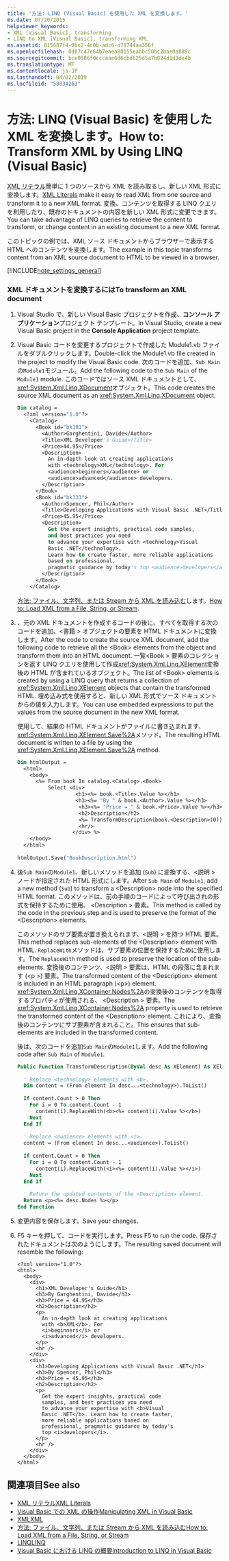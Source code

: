 ```yaml
---
title: '方法: LINQ (Visual Basic) を使用した XML を変換します。'
ms.date: 07/20/2015
helpviewer_keywords:
- XML [Visual Basic], transforming
- LINQ to XML [Visual Basic], transforming XML
ms.assetid: 815687f4-0bc2-4c0b-adc6-d78744aa356f
ms.openlocfilehash: 0d07c47e64b7eaea80155eabbc50bc2bae0a889c
ms.sourcegitcommit: bce0586f0cccaae6d6cbd625d5a7b824d1d3de4b
ms.translationtype: MT
ms.contentlocale: ja-JP
ms.lasthandoff: 04/02/2019
ms.locfileid: "58834263"
---
```

# <a name="how-to-transform-xml-by-using-linq-visual-basic"></a><span data-ttu-id="f3ea0-102">方法: LINQ (Visual Basic) を使用した XML を変換します。</span><span class="sxs-lookup"><span data-stu-id="f3ea0-102">How to: Transform XML by Using LINQ (Visual Basic)</span></span>
<span data-ttu-id="f3ea0-103">[XML リテラル](../../../../visual-basic/language-reference/xml-literals/index.md)簡単に 1 つのソースから XML を読み取るし、新しい XML 形式に変換します。</span><span class="sxs-lookup"><span data-stu-id="f3ea0-103">[XML Literals](../../../../visual-basic/language-reference/xml-literals/index.md) make it easy to read XML from one source and transform it to a new XML format.</span></span> <span data-ttu-id="f3ea0-104">変換、コンテンツを取得する LINQ クエリを利用したり、既存のドキュメントの内容を新しい XML 形式に変更できます。</span><span class="sxs-lookup"><span data-stu-id="f3ea0-104">You can take advantage of LINQ queries to retrieve the content to transform, or change content in an existing document to a new XML format.</span></span>  
  
 <span data-ttu-id="f3ea0-105">このトピックの例では、XML ソース ドキュメントからブラウザーで表示する HTML へのコンテンツを変換します。</span><span class="sxs-lookup"><span data-stu-id="f3ea0-105">The example in this topic transforms content from an XML source document to HTML to be viewed in a browser.</span></span>  
  
[!INCLUDE[note_settings_general](~/includes/note-settings-general-md.md)]  
  
### <a name="to-transform-an-xml-document"></a><span data-ttu-id="f3ea0-106">XML ドキュメントを変換するには</span><span class="sxs-lookup"><span data-stu-id="f3ea0-106">To transform an XML document</span></span>  
  
1.  <span data-ttu-id="f3ea0-107">Visual Studio で、新しい Visual Basic プロジェクトを作成、**コンソール アプリケーション**プロジェクト テンプレート。</span><span class="sxs-lookup"><span data-stu-id="f3ea0-107">In Visual Studio, create a new Visual Basic project in the **Console Application** project template.</span></span>  
  
2.  <span data-ttu-id="f3ea0-108">Visual Basic コードを変更するプロジェクトで作成した Module1.vb ファイルをダブルクリックします。</span><span class="sxs-lookup"><span data-stu-id="f3ea0-108">Double-click the Module1.vb file created in the project to modify the Visual Basic code.</span></span> <span data-ttu-id="f3ea0-109">次のコードを追加、`Sub Main`の`Module1`モジュール。</span><span class="sxs-lookup"><span data-stu-id="f3ea0-109">Add the following code to the `Sub Main` of the `Module1` module.</span></span> <span data-ttu-id="f3ea0-110">このコードではソース XML ドキュメントとして、<xref:System.Xml.Linq.XDocument>オブジェクト。</span><span class="sxs-lookup"><span data-stu-id="f3ea0-110">This code creates the source XML document as an <xref:System.Xml.Linq.XDocument> object.</span></span>  
  
    ```vb  
    Dim catalog =   
      <?xml version="1.0"?>  
        <Catalog>  
          <Book id="bk101">  
            <Author>Garghentini, Davide</Author>  
            <Title>XML Developer's Guide</Title>  
            <Price>44.95</Price>  
            <Description>  
              An in-depth look at creating applications  
              with <technology>XML</technology>. For   
              <audience>beginners</audience> or   
              <audience>advanced</audience> developers.  
            </Description>  
          </Book>  
          <Book id="bk331">  
            <Author>Spencer, Phil</Author>  
            <Title>Developing Applications with Visual Basic .NET</Title>  
            <Price>45.95</Price>  
            <Description>  
              Get the expert insights, practical code samples,   
              and best practices you need   
              to advance your expertise with <technology>Visual   
              Basic .NET</technology>.   
              Learn how to create faster, more reliable applications  
              based on professional,   
              pragmatic guidance by today's top <audience>developers</audience>.  
            </Description>  
          </Book>  
        </Catalog>  
    ```  
  
     <span data-ttu-id="f3ea0-111">[方法: ファイル、文字列、または Stream から XML を読み込む](../../../../visual-basic/programming-guide/language-features/xml/how-to-load-xml-from-a-file-string-or-stream.md)します。</span><span class="sxs-lookup"><span data-stu-id="f3ea0-111">[How to: Load XML from a File, String, or Stream](../../../../visual-basic/programming-guide/language-features/xml/how-to-load-xml-from-a-file-string-or-stream.md).</span></span>  
  
3.  <span data-ttu-id="f3ea0-112">、元の XML ドキュメントを作成するコードの後に、すべてを取得する次のコードを追加、\<書籍 > オブジェクトの要素を HTML ドキュメントに変換します。</span><span class="sxs-lookup"><span data-stu-id="f3ea0-112">After the code to create the source XML document, add the following code to retrieve all the \<Book> elements from the object and transform them into an HTML document.</span></span> <span data-ttu-id="f3ea0-113">一覧\<Book > 要素のコレクションを返す LINQ クエリを使用して作成<xref:System.Xml.Linq.XElement>変換後の HTML が含まれているオブジェクト。</span><span class="sxs-lookup"><span data-stu-id="f3ea0-113">The list of \<Book> elements is created by using a LINQ query that returns a collection of <xref:System.Xml.Linq.XElement> objects that contain the transformed HTML.</span></span> <span data-ttu-id="f3ea0-114">埋め込み式を使用すると、新しい XML 形式でソース ドキュメントからの値を入力します。</span><span class="sxs-lookup"><span data-stu-id="f3ea0-114">You can use embedded expressions to put the values from the source document in the new XML format.</span></span>  
  
     <span data-ttu-id="f3ea0-115">使用して、結果の HTML ドキュメントがファイルに書き込まれます、<xref:System.Xml.Linq.XElement.Save%2A>メソッド。</span><span class="sxs-lookup"><span data-stu-id="f3ea0-115">The resulting HTML document is written to a file by using the <xref:System.Xml.Linq.XElement.Save%2A> method.</span></span>  
  
    ```vb  
    Dim htmlOutput =   
      <html>  
        <body>  
          <%= From book In catalog.<Catalog>.<Book>   
              Select <div>  
                       <h1><%= book.<Title>.Value %></h1>  
                       <h3><%= "By " & book.<Author>.Value %></h3>  
                        <h3><%= "Price = " & book.<Price>.Value %></h3>  
                        <h2>Description</h2>  
                        <%= TransformDescription(book.<Description>(0)) %>  
                        <hr/>  
                      </div> %>  
        </body>  
      </html>  
  
    htmlOutput.Save("BookDescription.html")  
    ```  
  
4.  <span data-ttu-id="f3ea0-116">後`Sub Main`の`Module1`、新しいメソッドを追加 (`Sub`) に変換する、\<説明 > ノードが指定された HTML 形式にします。</span><span class="sxs-lookup"><span data-stu-id="f3ea0-116">After `Sub Main` of `Module1`, add a new method (`Sub`) to transform a \<Description> node into the specified HTML format.</span></span> <span data-ttu-id="f3ea0-117">このメソッドは、前の手順のコードによって呼び出されの形式を保持するために使用、 \<Description > 要素。</span><span class="sxs-lookup"><span data-stu-id="f3ea0-117">This method is called by the code in the previous step and is used to preserve the format of the \<Description> elements.</span></span>  
  
     <span data-ttu-id="f3ea0-118">このメソッドのサブ要素が置き換えられます、\<説明 > を持つ HTML 要素。</span><span class="sxs-lookup"><span data-stu-id="f3ea0-118">This method replaces sub-elements of the \<Description> element with HTML.</span></span> <span data-ttu-id="f3ea0-119">`ReplaceWith`メソッドは、サブ要素の位置を保持するために使用します。</span><span class="sxs-lookup"><span data-stu-id="f3ea0-119">The `ReplaceWith` method is used to preserve the location of the sub-elements.</span></span> <span data-ttu-id="f3ea0-120">変換後のコンテンツ、\<説明 > 要素は、HTML の段落に含まれます (\<p >) 要素。</span><span class="sxs-lookup"><span data-stu-id="f3ea0-120">The transformed content of the \<Description> element is included in an HTML paragraph (\<p>) element.</span></span> <span data-ttu-id="f3ea0-121"><xref:System.Xml.Linq.XContainer.Nodes%2A>の変換後のコンテンツを取得するプロパティが使用される、 \<Description > 要素。</span><span class="sxs-lookup"><span data-stu-id="f3ea0-121">The <xref:System.Xml.Linq.XContainer.Nodes%2A> property is used to retrieve the transformed content of the \<Description> element.</span></span> <span data-ttu-id="f3ea0-122">これにより、変換後のコンテンツにサブ要素が含まれること。</span><span class="sxs-lookup"><span data-stu-id="f3ea0-122">This ensures that sub-elements are included in the transformed content.</span></span>  
  
     <span data-ttu-id="f3ea0-123">後は、次のコードを追加`Sub Main`の`Module1`します。</span><span class="sxs-lookup"><span data-stu-id="f3ea0-123">Add the following code after `Sub Main` of `Module1`.</span></span>  
  
    ```vb  
    Public Function TransformDescription(ByVal desc As XElement) As XElement  
  
      ' Replace <technology> elements with <b>.  
      Dim content = (From element In desc...<technology>).ToList()  
  
      If content.Count > 0 Then  
        For i = 0 To content.Count - 1  
          content(i).ReplaceWith(<b><%= content(i).Value %></b>)  
        Next  
      End If  
  
      ' Replace <audience> elements with <i>.  
      content = (From element In desc...<audience>).ToList()  
  
      If content.Count > 0 Then  
        For i = 0 To content.Count - 1  
          content(i).ReplaceWith(<i><%= content(i).Value %></i>)  
        Next  
      End If  
  
      ' Return the updated contents of the <Description> element.  
      Return <p><%= desc.Nodes %></p>  
    End Function  
    ```  
  
5.  <span data-ttu-id="f3ea0-124">変更内容を保存します。</span><span class="sxs-lookup"><span data-stu-id="f3ea0-124">Save your changes.</span></span>  
  
6.  <span data-ttu-id="f3ea0-125">F5 キーを押して、コードを実行します。</span><span class="sxs-lookup"><span data-stu-id="f3ea0-125">Press F5 to run the code.</span></span> <span data-ttu-id="f3ea0-126">保存されたドキュメントは次のようにします。</span><span class="sxs-lookup"><span data-stu-id="f3ea0-126">The resulting saved document will resemble the following:</span></span>  
  
    ```  
    <?xml version="1.0"?>  
    <html>  
      <body>  
        <div>  
          <h1>XML Developer's Guide</h1>  
          <h3>By Garghentini, Davide</h3>  
          <h3>Price = 44.95</h3>  
          <h2>Description</h2>  
          <p>  
            An in-depth look at creating applications  
            with <b>XML</b>. For   
            <i>beginners</i> or   
            <i>advanced</i> developers.  
          </p>  
          <hr />  
        </div>  
        <div>  
          <h1>Developing Applications with Visual Basic .NET</h1>  
          <h3>By Spencer, Phil</h3>  
          <h3>Price = 45.95</h3>  
          <h2>Description</h2>  
          <p>  
            Get the expert insights, practical code   
            samples, and best practices you need   
            to advance your expertise with <b>Visual   
            Basic .NET</b>. Learn how to create faster,  
            more reliable applications based on  
            professional, pragmatic guidance by today's   
            top <i>developers</i>.  
          </p>  
          <hr />  
        </div>  
      </body>  
    </html>  
    ```  
  
## <a name="see-also"></a><span data-ttu-id="f3ea0-127">関連項目</span><span class="sxs-lookup"><span data-stu-id="f3ea0-127">See also</span></span>

- [<span data-ttu-id="f3ea0-128">XML リテラル</span><span class="sxs-lookup"><span data-stu-id="f3ea0-128">XML Literals</span></span>](../../../../visual-basic/language-reference/xml-literals/index.md)
- [<span data-ttu-id="f3ea0-129">Visual Basic での XML の操作</span><span class="sxs-lookup"><span data-stu-id="f3ea0-129">Manipulating XML in Visual Basic</span></span>](../../../../visual-basic/programming-guide/language-features/xml/manipulating-xml.md)
- [<span data-ttu-id="f3ea0-130">XML</span><span class="sxs-lookup"><span data-stu-id="f3ea0-130">XML</span></span>](../../../../visual-basic/programming-guide/language-features/xml/index.md)
- [<span data-ttu-id="f3ea0-131">方法: ファイル、文字列、または Stream から XML を読み込む</span><span class="sxs-lookup"><span data-stu-id="f3ea0-131">How to: Load XML from a File, String, or Stream</span></span>](../../../../visual-basic/programming-guide/language-features/xml/how-to-load-xml-from-a-file-string-or-stream.md)
- [<span data-ttu-id="f3ea0-132">LINQ</span><span class="sxs-lookup"><span data-stu-id="f3ea0-132">LINQ</span></span>](../../../../visual-basic/programming-guide/language-features/linq/index.md)
- [<span data-ttu-id="f3ea0-133">Visual Basic における LINQ の概要</span><span class="sxs-lookup"><span data-stu-id="f3ea0-133">Introduction to LINQ in Visual Basic</span></span>](../../../../visual-basic/programming-guide/language-features/linq/introduction-to-linq.md)
